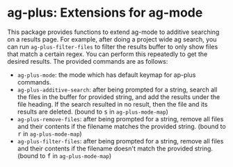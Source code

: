 # ag-plus: Extensions for ag-mode

This package provides functions to extend ag-mode to additive
searching on a results page.  For example, after doing a project wide
ag search, you can run `ag-plus-filter-files` to filter the results
buffer to only show files that match a certain regex.  You can perform
this repeatedly to get the desired results.  The provided commands are as follows:

- `ag-plus-mode`: the mode which has default keymap for ap-plus commands.
- `ag-plus-additive-search`: after being prompted for a string, search
  all the files in the buffer for provided string, and add the results
  under the file heading.  If the search resulted in no result, then
  the file and its results are deleted. (bound to <kbd>s</kbd> in
  `ag-plus-mode-map`)
- `ag-plus-remove-files`: after being prompted for a string, remove
  all files and their contents if the filename matches the provided
  string. (bound to <kbd>r</kbd> in `ag-plus-mode-map`)
- `ag-plus-filter-files`: after being prompted for a string, remove
  all files and their contents if the filename doesn't match the
  provided string. (bound to <kbd>f</kbd> in `ag-plus-mode-map`)
